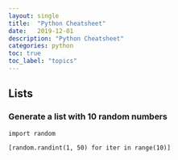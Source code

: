 ```yaml
---
layout: single
title:  "Python Cheatsheet"
date:   2019-12-01
description: "Python Cheatsheet"
categories: python
toc: true
toc_label: "topics"
---
```


## Lists

### Generate a list with 10 random numbers

```
import random

[random.randint(1, 50) for iter in range(10)]
```

